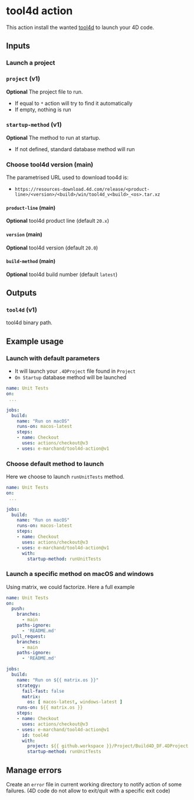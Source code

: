 # tool4d action

This action install the wanted [tool4d](https://blog.4d.com/a-tool-for-4d-code-execution-in-cli/) to launch your 4D code.

## Inputs

### Launch a project

### `project` (v1)

**Optional** The project file to run.

- If equal to `*` action will try to find it automatically
- If empty, nothing is run

### `startup-method` (v1)

**Optional** The method to run at startup.

- If not defined, standard database method will run

### Choose tool4d version (main)

The parametrised URL used to download too4d is:
- `https://resources-download.4d.com/release/<product-line>/<version>/<build>/win/tool4d_v<build>_<os>.tar.xz`

#### `product-line` (main)

**Optional** tool4d product line (default `20.x`)

#### `version` (main)

**Optional** tool4d version (default `20.0`)

#### `build-method` (main)

**Optional** tool4d build number (default `latest`)

## Outputs

### `tool4d` (v1)

tool4d binary path.

## Example usage

### Launch with default parameters

- It will launch your `.4DProject` file found in `Project`
- `On Startup` database method will be launched

```yaml
name: Unit Tests
on:
 ... 

jobs:
  build:
    name: "Run on macOS"
    runs-on: macos-latest
    steps:
    - name: Checkout
      uses: actions/checkout@v3
    - uses: e-marchand/tool4d-action@v1
```

### Choose default method to launch

Here we choose to launch `runUnitTests` method.

```yaml
name: Unit Tests
on:
 ... 

jobs:
  build:
    name: "Run on macOS"
    runs-on: macos-latest
    steps:
    - name: Checkout
      uses: actions/checkout@v3
    - uses: e-marchand/tool4d-action@v1
      with:
        startup-method: runUnitTests
```

### Launch a specific method on macOS and windows

Using matrix, we could factorize. Here a full example

```yaml
name: Unit Tests
on:
  push:
    branches:
      - main
    paths-ignore:
      - 'README.md'
  pull_request:
    branches:
      - main
    paths-ignore:
      - 'README.md'

jobs:
  build:
    name: "Run on ${{ matrix.os }}"
    strategy:
      fail-fast: false
      matrix:
        os: [ macos-latest, windows-latest ]
    runs-on: ${{ matrix.os }}
    steps:
    - name: Checkout
      uses: actions/checkout@v3
    - uses: e-marchand/tool4d-action@v1
      id: tool4d
      with:
        project: ${{ github.workspace }}/Project/Build4D_DF.4DProject
        startup-method: runUnitTests
```

## Manage errors

Create an `error` file in current working directory to notify action of some failures. (4D code do not allow to exit/quit with a specific exit code)
